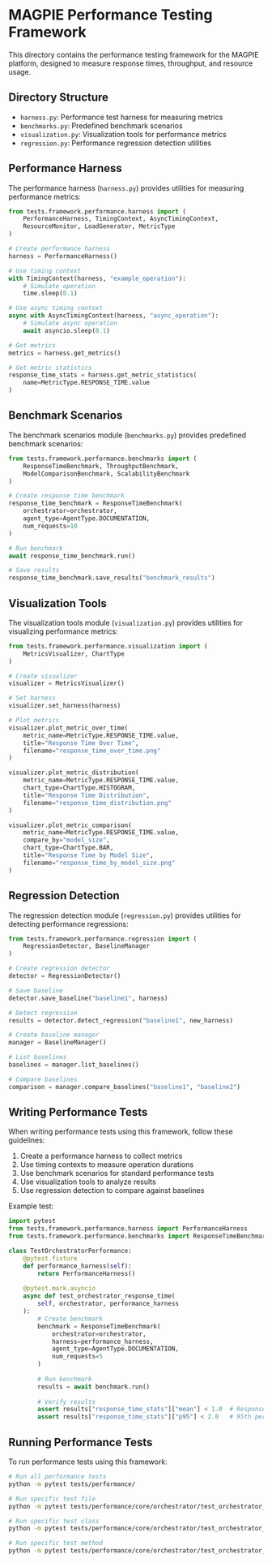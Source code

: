 # MAGPIE Performance Testing Framework

This directory contains the performance testing framework for the MAGPIE platform, designed to measure response times, throughput, and resource usage.

## Directory Structure

- `harness.py`: Performance test harness for measuring metrics
- `benchmarks.py`: Predefined benchmark scenarios
- `visualization.py`: Visualization tools for performance metrics
- `regression.py`: Performance regression detection utilities

## Performance Harness

The performance harness (`harness.py`) provides utilities for measuring performance metrics:

```python
from tests.framework.performance.harness import (
    PerformanceHarness, TimingContext, AsyncTimingContext,
    ResourceMonitor, LoadGenerator, MetricType
)

# Create performance harness
harness = PerformanceHarness()

# Use timing context
with TimingContext(harness, "example_operation"):
    # Simulate operation
    time.sleep(0.1)

# Use async timing context
async with AsyncTimingContext(harness, "async_operation"):
    # Simulate async operation
    await asyncio.sleep(0.1)

# Get metrics
metrics = harness.get_metrics()

# Get metric statistics
response_time_stats = harness.get_metric_statistics(
    name=MetricType.RESPONSE_TIME.value
)
```

## Benchmark Scenarios

The benchmark scenarios module (`benchmarks.py`) provides predefined benchmark scenarios:

```python
from tests.framework.performance.benchmarks import (
    ResponseTimeBenchmark, ThroughputBenchmark,
    ModelComparisonBenchmark, ScalabilityBenchmark
)

# Create response time benchmark
response_time_benchmark = ResponseTimeBenchmark(
    orchestrator=orchestrator,
    agent_type=AgentType.DOCUMENTATION,
    num_requests=10
)

# Run benchmark
await response_time_benchmark.run()

# Save results
response_time_benchmark.save_results("benchmark_results")
```

## Visualization Tools

The visualization tools module (`visualization.py`) provides utilities for visualizing performance metrics:

```python
from tests.framework.performance.visualization import (
    MetricsVisualizer, ChartType
)

# Create visualizer
visualizer = MetricsVisualizer()

# Set harness
visualizer.set_harness(harness)

# Plot metrics
visualizer.plot_metric_over_time(
    metric_name=MetricType.RESPONSE_TIME.value,
    title="Response Time Over Time",
    filename="response_time_over_time.png"
)

visualizer.plot_metric_distribution(
    metric_name=MetricType.RESPONSE_TIME.value,
    chart_type=ChartType.HISTOGRAM,
    title="Response Time Distribution",
    filename="response_time_distribution.png"
)

visualizer.plot_metric_comparison(
    metric_name=MetricType.RESPONSE_TIME.value,
    compare_by="model_size",
    chart_type=ChartType.BAR,
    title="Response Time by Model Size",
    filename="response_time_by_model_size.png"
)
```

## Regression Detection

The regression detection module (`regression.py`) provides utilities for detecting performance regressions:

```python
from tests.framework.performance.regression import (
    RegressionDetector, BaselineManager
)

# Create regression detector
detector = RegressionDetector()

# Save baseline
detector.save_baseline("baseline1", harness)

# Detect regression
results = detector.detect_regression("baseline1", new_harness)

# Create baseline manager
manager = BaselineManager()

# List baselines
baselines = manager.list_baselines()

# Compare baselines
comparison = manager.compare_baselines("baseline1", "baseline2")
```

## Writing Performance Tests

When writing performance tests using this framework, follow these guidelines:

1. Create a performance harness to collect metrics
2. Use timing contexts to measure operation durations
3. Use benchmark scenarios for standard performance tests
4. Use visualization tools to analyze results
5. Use regression detection to compare against baselines

Example test:

```python
import pytest
from tests.framework.performance.harness import PerformanceHarness
from tests.framework.performance.benchmarks import ResponseTimeBenchmark

class TestOrchestratorPerformance:
    @pytest.fixture
    def performance_harness(self):
        return PerformanceHarness()
    
    @pytest.mark.asyncio
    async def test_orchestrator_response_time(
        self, orchestrator, performance_harness
    ):
        # Create benchmark
        benchmark = ResponseTimeBenchmark(
            orchestrator=orchestrator,
            harness=performance_harness,
            agent_type=AgentType.DOCUMENTATION,
            num_requests=5
        )
        
        # Run benchmark
        results = await benchmark.run()
        
        # Verify results
        assert results["response_time_stats"]["mean"] < 1.0  # Response time < 1 second
        assert results["response_time_stats"]["p95"] < 2.0   # 95th percentile < 2 seconds
```

## Running Performance Tests

To run performance tests using this framework:

```bash
# Run all performance tests
python -m pytest tests/performance/

# Run specific test file
python -m pytest tests/performance/core/orchestrator/test_orchestrator_performance.py

# Run specific test class
python -m pytest tests/performance/core/orchestrator/test_orchestrator_performance.py::TestOrchestratorPerformance

# Run specific test method
python -m pytest tests/performance/core/orchestrator/test_orchestrator_performance.py::TestOrchestratorPerformance::test_orchestrator_response_time
```
